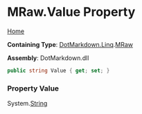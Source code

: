 # MRaw\.Value Property

[Home](../../../../README.md)

**Containing Type**: [DotMarkdown.Linq](../../README.md)\.[MRaw](../README.md)

**Assembly**: DotMarkdown\.dll

```csharp
public string Value { get; set; }
```

### Property Value

System\.[String](https://docs.microsoft.com/en-us/dotnet/api/system.string)

